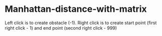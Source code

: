 # Manhattan-distance-with-matrix
Left click is to create obstacle (-1).
Right click is to create start point (first right click - 1) and end point (second right click - 999)
